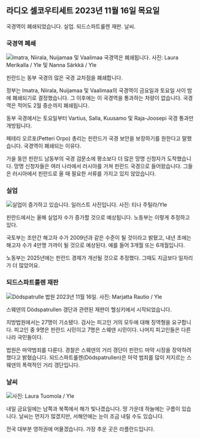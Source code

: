 ## 라디오 셀코우티세트 2023년 11월 16일 목요일

국경역이 폐쇄되었습니다. 실업. 되드스파트룰렌 재판. 날씨.

### 국경역 폐쇄

![Imatra, Niirala, Nuijamaa 및 Vaalimaa 국경역은 폐쇄됩니다. 사진: Laura Merikalla / Yle 및 Nanna Särkkä / Yle](https://images.cdn.yle.fi/image/upload/c_crop,h_1215,w_2161,x_0,y_943/ar_1.777777777777777,c_fill,g_faces,h_675,w_1200/dpr_1.0/q_auto:eco/f_auto/fl_lossy/v1700138081/39-1201615655605bd910f3)

핀란드는 동부 국경의 많은 국경 교차점을 폐쇄합니다.

정부는 Imatra, Niirala, Nuijamaa 및 Vaalimaa의 국경역이 금요일과 토요일 사이 밤에 폐쇄되기로 결정했습니다. 그 이후에는 이 국경역을 통과하는 차량이 없습니다. 국경역은 적어도 2월 중순까지 폐쇄됩니다.

동부 국경에서는 토요일부터 Vartius, Salla, Kuusamo 및 Raja-Joosepi 국경 통과만 개방됩니다.

페테리 오르포(Petteri Orpo) 총리는 핀란드가 국경 보안을 보장하기를 원한다고 말했습니다. 국경역이 폐쇄되는 이유다.

가을 동안 핀란드 남동부의 국경 검문소에 평소보다 더 많은 망명 신청자가 도착했습니다. 망명 신청자들은 여러 나라에서 러시아를 거쳐 핀란드 국경으로 들어왔습니다. 그들은 러시아에서 핀란드로 올 때 필요한 서류를 가지고 있지 않았습니다.

### 실업

![실업이 증가하고 있습니다. 일러스트 사진입니다. 사진: 티나 주틸라/Yle](https://images.cdn.yle.fi/image/upload/c_crop,h_3007,w_5346,x_0,y_409/ar_1.7777777777777777,c_fill,g_faces,h_675,w_1200/dpr_1.0/q_auto:eco/f_auto/fl_lossy/v1636455286/39-7675556012f34491801)

핀란드에서는 올해 실업자 수가 증가할 것으로 예상됩니다. 노동부는 이렇게 추정하고 있다.

국토부는 조만간 해고자 수가 2009년과 같은 수준이 될 것이라고 밝혔고, 내년 초에는 해고자 수가 4만명 가까이 될 것으로 예상된다. 예를 들어 3개월 또는 6개월입니다.

노동부는 2025년에는 핀란드 경제가 개선될 것으로 추정했다. 그때도 지금보다 일자리가 더 많았어요.

### 되드스파트룰렌 재판

![Dödspatrulle 법원 2023년 11월 16일. 사진: Marjatta Rautio / Yle](https://images.cdn.yle.fi/image/upload/c_crop,h_2295,w_4080,x_0,y_278/ar_1.7777777777777777,c_fill,g_faces,h_675,w_1200/dpr_1.0/q_auto:eco/f_auto/fl_lossy/v1700137634/39-12015276555f550196e3)

스웨덴의 Dödspatrullen 갱단과 관련된 재판이 헬싱키에서 시작되었습니다.

지방법원에서는 27명이 기소됐다. 검사는 피고인 거의 모두에 대해 징역형을 요구합니다. 피고인 중 9명은 핀란드 시민이고 7명은 스웨덴 시민이다. 나머지 피고인들은 다른 나라 국민들이다.

법원은 마약범죄를 다룬다. 경찰은 스웨덴의 거리 갱단이 핀란드 마약 시장을 장악하려 했다고 밝혔습니다. 되드스파트룰렌(Dödspatrullen)은 마약 범죄를 많이 저지르는 스웨덴의 폭력적인 거리 갱단입니다.

### 날씨

![ 사진: Laura Tuomola / Yle](https://images.cdn.yle.fi/image/upload/c_crop,h_1080,w_1919,x_0,y_0/ar_1.7777777777777777,c_fill,g_faces,h_675,w_1200/dpr_1.0/q_auto:eco/f_auto/fl_lossy/v1700136474/39-1201617655606029adf4)

내일 금요일에는 남쪽과 북쪽에서 해가 빛나겠습니다. 땅 가운데 하늘에는 구름이 있습니다. 날씨는 먼지가 많겠지만, 서해안에는 눈이 조금 내릴 수도 있습니다.

전국 대부분 영하권에 머물겠습니다. 가장 추운 곳은 라플란드입니다.